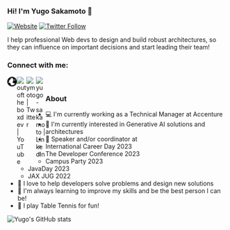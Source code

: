 ### Hi! I'm Yugo Sakamoto 👋

[![Website](https://img.shields.io/website?label=theleaderdev.com&style=for-the-badge&url=https%3A%2F%2Ftheleaderdev.com)][website]
[![Twitter Follow](https://img.shields.io/twitter/follow/ymoto?color=1DA1F2&logo=twitter&style=for-the-badge)](https://twitter.com/intent/follow?original_referer=https%3A%2F%2Fgithub.com%ymoto&screen_name=elderjava)

I help professional Web devs to design and build robust architectures, so they can influence on important decisions and start leading their team!

### Connect with me:

[<img align="left" alt="theleaderdev" width="22px" src="https://raw.githubusercontent.com/iconic/open-iconic/master/svg/globe.svg" />][website]
[<img align="left" alt="outoftheboxdev | YouTube" width="22px" src="https://cdn.jsdelivr.net/npm/simple-icons@v3/icons/youtube.svg" />][youtube]
[<img align="left" alt="ymoto | Twitter" width="22px" src="https://cdn.jsdelivr.net/npm/simple-icons@v3/icons/twitter.svg" />][twitter]
[<img align="left" alt="yugo-sakamoto | LinkedIn" width="22px" src="https://cdn.jsdelivr.net/npm/simple-icons@v3/icons/linkedin.svg" />][linkedin]

<br/>

### About

- 💻 I'm currently working as a Technical Manager at Accenture
- 🤖 I'm currently interested in Generative AI solutions and architectures
- 🎤 Speaker and/or coordinator at
  - International Career Day 2023
  - The Developer Conference 2023
  - Campus Party 2023
  - JavaDay 2023
  - JAX JUG 2022
- 🧠 I love to help developers solve problems and design new solutions
- 🌱 I'm always learning to improve my skills and be the best person I can be!
- 🏓 I play Table Tennis for fun!


![Yugo's GitHub stats][stats]

[stats]: https://github-readme-stats.vercel.app/api?username=yugoccp&show_icons=true
[website]: https://theleaderdev.com
[twitter]: https://twitter.com/ymoto
[youtube]: https://www.youtube.com/@outoftheboxdev
[linkedin]: https://linkedin.com/in/yugo-sakamoto
[slideshare]: https://www.slideshare.net/YugoSakamoto1

